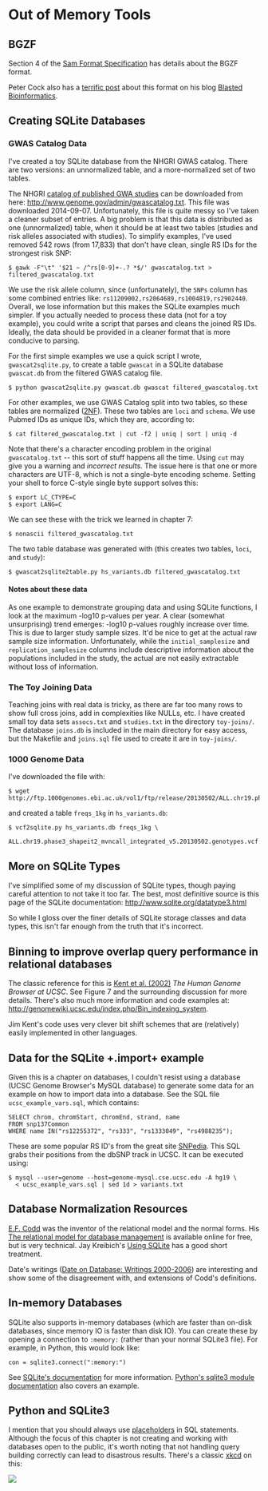 # Out of Memory Tools

## BGZF

Section 4 of the [Sam Format
Specification](http://samtools.github.io/hts-specs/SAMv1.pdf) has details about
the BGZF format.

Peter Cock also has a [terrific
post](http://blastedbio.blogspot.com/2011/11/bgzf-blocked-bigger-better-gzip.html)
about this format on his blog [Blasted
Bioinformatics](http://blastedbio.blogspot.com/).

## Creating SQLite Databases

### GWAS Catalog Data

I've created a toy SQLite database from the NHGRI GWAS catalog. There are two
versions: an unnormalized table, and a more-normalized set of two tables.

The NHGRI [catalog of published GWA studies](http://www.genome.gov/gwastudies/)
can be downloaded from here: http://www.genome.gov/admin/gwascatalog.txt. This
file was downloaded 2014-09-07. Unfortunately, this file is quite messy so I've
taken a cleaner subset of entries. A big problem is that this data is
distributed as one (unnormalized) table, when it should be at least two tables
(studies and risk alleles associated with studies). To simplify examples, I've
used removed 542 rows (from 17,833) that don't have clean, single RS IDs for
the strongest risk SNP:

    $ gawk -F"\t" '$21 ~ /^rs[0-9]+-.? *$/' gwascatalog.txt > filtered_gwascatalog.txt

We use the risk allele column, since (unfortunately), the `SNPs` column has
some combined entries like: `rs11209002,rs2064689,rs1004819,rs2902440`.
Overall, we lose information but this makes the SQLite examples much simpler.
If you actually needed to process these data (not for a toy example), you could
write a script that parses and cleans the joined RS IDs. Ideally, the data
should be provided in a cleaner format that is more conducive to parsing.

For the first simple examples we use a quick script I wrote,
`gwascat2sqlite.py`, to create a table `gwascat` in a SQLite database
`gwascat.db` from the filtered GWAS catalog file.

    $ python gwascat2sqlite.py gwascat.db gwascat filtered_gwascatalog.txt

For other examples, we use GWAS Catalog split into two tables, so these tables
are normalized ([2NF](http://en.wikipedia.org/wiki/Second_normal_form)). These
two tables are `loci` and `schema`. We use Pubmed IDs as unique IDs, which they
are, according to:

    $ cat filtered_gwascatalog.txt | cut -f2 | uniq | sort | uniq -d

Note that there's a character encoding problem in the original
`gwascatalog.txt` -- this sort of stuff happens all the time. Using `cut` may
give you a warning and *incorrect results*. The issue here is that one or more
characters are UTF-8, which is not a single-byte encoding scheme. Setting your
shell to force C-style single byte support solves this:

    $ export LC_CTYPE=C
    $ export LANG=C

We can see these with the trick we learned in chapter 7:

    $ nonascii filtered_gwascatalog.txt

The two table database was generated with (this creates two tables, `loci`, and
`study`):

    $ gwascat2sqlite2table.py hs_variants.db filtered_gwascatalog.txt

#### Notes about these data

As one example to demonstrate grouping data and using SQLite functions, I look
at the maximum -log10 p-values per year. A clear (somewhat unsurprising) trend
emerges: -log10 p-values roughly increase over time. This is due to larger
study sample sizes. It'd be nice to get at the actual raw sample size
information. Unfortunately, while the `initial_samplesize` and
`replication_samplesize` columns include descriptive information about the
populations included in the study, the actual are not easily extractable
without loss of information.

### The Toy Joining Data

Teaching joins with real data is tricky, as there are far too many rows to show
full cross joins, add in complexities like NULLs, etc. I have created small toy
data sets `assocs.txt` and `studies.txt` in the directory `toy-joins/`. The
database `joins.db` is included in the main directory for easy access, but the
Makefile and `joins.sql` file used to create it are in `toy-joins/`.

### 1000 Genome Data

I've downloaded the file with:

    $ wget http://ftp.1000genomes.ebi.ac.uk/vol1/ftp/release/20130502/ALL.chr19.phase3_shapeit2_mvncall_integrated_v5.20130502.genotypes.vcf.gz

and created a table `freqs_1kg` in `hs_variants.db`:

    $ vcf2sqlite.py hs_variants.db freqs_1kg \
       ALL.chr19.phase3_shapeit2_mvncall_integrated_v5.20130502.genotypes.vcf.gz

## More on SQLite Types

I've simplified some of my discussion of SQLite types, though paying careful
attention to not take it too far. The best, most definitive source is this page
of the SQLite documentation: http://www.sqlite.org/datatype3.html

So while I gloss over the finer details of SQLite storage classes and data
types, this isn't far enough from the truth that it's incorrect.

## Binning to improve overlap query performance in relational databases

The classic reference for this is [Kent et al.
(2002)](http://genome.cshlp.org/content/12/6/996.full) *The Human Genome
Browser at UCSC*. See Figure 7 and the surrounding discussion for more details.
There's also much more information and code examples at:
http://genomewiki.ucsc.edu/index.php/Bin_indexing_system.

Jim Kent's code uses very clever bit shift schemes that are (relatively) easily
implemented in other languages.

## Data for the SQLite +.import+ example

Given this is a chapter on databases, I couldn't resist using a database (UCSC
Genome Browser's MySQL database) to generate some data for an example on how to
import data into a database. See the SQL file `ucsc_example_vars.sql`, which
contains:

    SELECT chrom, chromStart, chromEnd, strand, name
    FROM snp137Common
    WHERE name IN("rs12255372", "rs333", "rs1333049", "rs4988235");

These are some popular RS ID's from the great site
[SNPedia](http://www.snpedia.com/index.php/SNPedia). This SQL grabs their
positions from the dbSNP track in UCSC. It can be executed using:

    $ mysql --user=genome --host=genome-mysql.cse.ucsc.edu -A hg19 \
      < ucsc_example_vars.sql | sed 1d > variants.txt

## Database Normalization Resources

[E.F. Codd](http://en.wikipedia.org/wiki/Edgar_F._Codd) was the inventor of the
relational model and the normal forms. His [The relational model for database
management](http://dl.acm.org/citation.cfm?id=77708&CFID=560187979&CFTOKEN=80219131)
is available online for free, but is very technical. Jay Kreibich's [Using
SQLite](http://shop.oreilly.com/product/9780596521196.do) has a good short
treatment.

Date's writings ([Date on Database: Writings
2000-2006](http://www.amazon.com/Date-Database-Writings-2000-2006-C/dp/159059746X))
are interesting and show some of the disagreement with, and extensions of
Codd's definitions.

## In-memory Databases

SQLite also supports in-memory databases (which are faster than on-disk
databases, since memory IO is faster than disk IO). You can create these by
opening a connection to `:memory:` (rather than your normal SQLite3 file). For example, in Python, this would look like:

    con = sqlite3.connect(":memory:")

See [SQLite's documentation](https://www.sqlite.org/inmemorydb.html) for more
information. [Python's sqlite3 module documentation](https://docs.python.org/2/library/sqlite3.html) also covers an example.


## Python and SQLite3

I mention that you should always use
[placeholders](https://docs.python.org/2/library/sqlite3.html#sqlite3.Cursor.execute)
in SQL statements. Although the focus of this chapter is not creating and
working with databases open to the public, it's worth noting that not handling
query building correctly can lead to disastrous results. There's a classic
[xkcd](http://xkcd.com/327/) on this:

![](http://imgs.xkcd.com/comics/exploits_of_a_mom.png)

